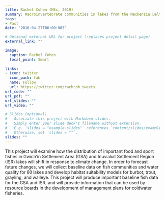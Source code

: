 ```yaml
---
title: Rachel Cohen (MSc, 2019)
summary: Macroinvertebrate communities in lakes from the Mackenzie Delta Region
tags:
- Past
date: "2016-04-27T00:00:00Z"

# Optional external URL for project (replaces project detail page).
external_link: ""

image:
  caption: Rachel Cohen
  focal_point: Smart
  
links:
- icon: twitter
  icon_pack: fab
  name: Follow
  url: https://twitter.com/rachcoh_tweets
url_code: ""
url_pdf: ""
url_slides: ""
url_video: ""

# Slides (optional).
#   Associate this project with Markdown slides.
#   Simply enter your slide deck's filename without extension.
#   E.g. `slides = "example-slides"` references `content/slides/example-slides.md`.
#   Otherwise, set `slides = ""`.
slides: ""
---
```


This project will examine how the distribution of important food and sport fishes in Gwich’in Settlement Area (GSA) and Inuvialuit Settlement Region (ISR) lakes will shift in response to climate change. In order to forecast future changes, we will collect baseline data on fish communities and water quality for 60 lakes and develop habitat suitability models for burbot, trout, grayling, and walleye. This project will produce important baseline fish data for the GSA and ISR, and will provide information that can be used by resource boards in the development of management plans for coldwater fisheries.

